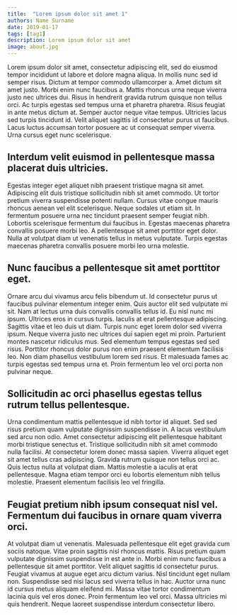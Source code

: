 ```yaml
---
title:  "Lorem ipsum dolor sit amet 1"
authors: Name Surname
date: 2019-01-17
tags: [tag1]
description: Lorem ipsum dolor sit amet
image: about.jpg
---
```


Lorem ipsum dolor sit amet, consectetur adipiscing elit, sed do eiusmod tempor incididunt ut labore et dolore magna aliqua. In mollis nunc sed id semper risus. Dictum at tempor commodo ullamcorper a. Amet dictum sit amet justo. Morbi enim nunc faucibus a. Mattis rhoncus urna neque viverra justo nec ultrices dui. Risus in hendrerit gravida rutrum quisque non tellus orci. Ac turpis egestas sed tempus urna et pharetra pharetra. Risus feugiat in ante metus dictum at. Semper auctor neque vitae tempus. Ultricies lacus sed turpis tincidunt id. Velit aliquet sagittis id consectetur purus ut faucibus. Lacus luctus accumsan tortor posuere ac ut consequat semper viverra. Urna cursus eget nunc scelerisque.

## Interdum velit euismod in pellentesque massa placerat duis ultricies.
Egestas integer eget aliquet nibh praesent tristique magna sit amet. Adipiscing elit duis tristique sollicitudin nibh sit amet commodo. Ut tortor pretium viverra suspendisse potenti nullam. Cursus vitae congue mauris rhoncus aenean vel elit scelerisque. Neque sodales ut etiam sit. In fermentum posuere urna nec tincidunt praesent semper feugiat nibh. Lobortis scelerisque fermentum dui faucibus in. Egestas maecenas pharetra convallis posuere morbi leo. A pellentesque sit amet porttitor eget dolor. Nulla at volutpat diam ut venenatis tellus in metus vulputate. Turpis egestas maecenas pharetra convallis posuere morbi leo urna molestie.

## Nunc faucibus a pellentesque sit amet porttitor eget.
Ornare arcu dui vivamus arcu felis bibendum ut. Id consectetur purus ut faucibus pulvinar elementum integer enim. Quis auctor elit sed vulputate mi sit. Nam at lectus urna duis convallis convallis tellus id. Eu nisl nunc mi ipsum. Ultrices eros in cursus turpis. Iaculis at erat pellentesque adipiscing. Sagittis vitae et leo duis ut diam. Turpis nunc eget lorem dolor sed viverra ipsum. Neque viverra justo nec ultrices dui sapien eget mi proin. Parturient montes nascetur ridiculus mus. Sed elementum tempus egestas sed sed risus. Porttitor rhoncus dolor purus non enim praesent elementum facilisis leo. Non diam phasellus vestibulum lorem sed risus. Et malesuada fames ac turpis egestas sed tempus urna et. Proin fermentum leo vel orci porta non pulvinar neque.

## Sollicitudin ac orci phasellus egestas tellus rutrum tellus pellentesque.
Urna condimentum mattis pellentesque id nibh tortor id aliquet. Sed sed risus pretium quam vulputate dignissim suspendisse in. A lacus vestibulum sed arcu non odio. Amet consectetur adipiscing elit pellentesque habitant morbi tristique senectus et. Tristique sollicitudin nibh sit amet commodo nulla facilisi. At consectetur lorem donec massa sapien. Viverra aliquet eget sit amet tellus cras adipiscing. Gravida rutrum quisque non tellus orci ac. Quis lectus nulla at volutpat diam. Mattis molestie a iaculis at erat pellentesque. Magna etiam tempor orci eu lobortis elementum nibh tellus molestie. Praesent elementum facilisis leo vel fringilla.

## Feugiat pretium nibh ipsum consequat nisl vel. Fermentum dui faucibus in ornare quam viverra orci.
At volutpat diam ut venenatis. Malesuada pellentesque elit eget gravida cum sociis natoque. Vitae proin sagittis nisl rhoncus mattis. Risus pretium quam vulputate dignissim suspendisse in est ante in. Morbi enim nunc faucibus a pellentesque sit amet porttitor. Velit aliquet sagittis id consectetur purus. Feugiat vivamus at augue eget arcu dictum varius. Nisl tincidunt eget nullam non. Suspendisse sed nisi lacus sed viverra tellus in hac. Auctor urna nunc id cursus metus aliquam eleifend mi. Massa vitae tortor condimentum lacinia quis vel eros donec. Proin fermentum leo vel orci. Massa ultricies mi quis hendrerit. Neque laoreet suspendisse interdum consectetur libero.
